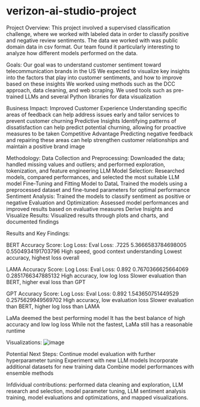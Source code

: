 # verizon-ai-studio-project

Project Overview:
This project involved a supervised classification challenge, where we worked with labeled data in order to classify positive and negative review sentiments. 
The data we worked with was public domain data in csv format. Our team found it particularly interesting to analyze how different models performed on the data.

Goals:
Our goal was to understand customer sentiment toward telecommunication brands in the US
We expected to visualize key insights into the factors that play into customer sentiments, and how to improve based on these insights
We worked using methods such as the DCC approach, data cleaning, and web scraping. We used tools such as pre-trained LLMs and several Python libraries for data visualization

Business Impact:
Improved Customer Experience
Understanding specific areas of feedback can help address issues early and tailor services to prevent customer churning
Predictive Insights
Identifying patterns of dissatisfaction can help predict potential churning, allowing for proactive measures to be taken
Competitive Advantage
Predicting negative feedback and repairing these areas can help strengthen customer relationships and maintain a positive brand image 

Methodology:
Data Collection and Preprocessing: Downloaded the data; handled missing values and outliers; and performed exploration, tokenization, and feature engineering
LLM Model Selection: Researched models, compared performances, and selected the most suitable LLM model
Fine-Tuning and Fitting Model to DataL Trained the models using a preprocessed dataset and fine-tuned parameters for optimal performance
Sentiment Analysis: Trained the models to classify sentiment as positive or negative
Evaluation and Optimization: Assessed model performances and improved results based on evaluative measures
Derive Insights and Visualize Results: Visualized results through plots and charts, and documented findings

Results and Key Findings:
 
BERT
Accuracy Score:
Log Loss:
Eval Loss:
.7225
5.3666583784698005
0.5504934191703796
High speed, good context understanding
Lowest accuracy, highest loss overall

LAMA
Accuracy Score:
Log Loss:
Eval Loss:
0.892
0.7670366625664069
0.2851766347885132
High accuracy, low log loss
Slower evaluation than BERT, higher eval loss than GPT

GPT
Accuracy Score:
Log Loss:
Eval Loss:
0.892
1.543650751449529
0.2575629949569702
High accuracy, low evaluation loss
Slower evaluation than BERT, higher log loss than LAMA

LaMa deemed the best performing model
It has the best balance of high accuracy and low log loss
While not the fastest, LaMa still has a reasonable runtime

Visualizations:
![image](https://github.com/user-attachments/assets/7eb0fe7c-91db-4de6-a20c-54e07042c54d)

Potential Next Steps:
Continue model evaluation with further hyperparameter tuning
Experiment with new LLM models
Incorporate additional datasets for new training data 
Combine model performances with ensemble methods

Infdividual contributions: performed data cleaning and exploration, LLM research and selection, model parameter tuning, LLM sentiment analysis training, model evaluations and optimizations, and mapped visualizations. 


